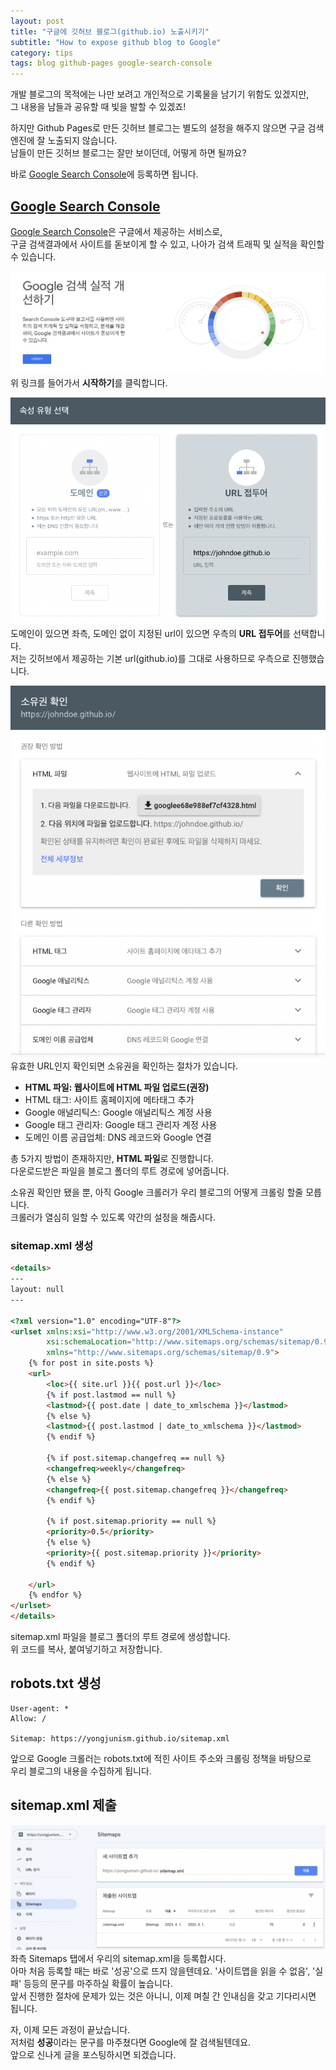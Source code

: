 ```yaml
---
layout: post
title: "구글에 깃허브 블로그(github.io) 노출시키기"
subtitle: "How to expose github blog to Google"
category: tips
tags: blog github-pages google-search-console
---
```


개발 블로그의 목적에는 나만 보려고 개인적으로 기록물을 남기기 위함도 있겠지만,<br>
그 내용을 남들과 공유할 때 빛을 발할 수 있겠죠!<br>

하지만 Github Pages로 만든 깃허브 블로그는 별도의 설정을 해주지 않으면 구글 검색엔진에 잘 노출되지 않습니다.<br>
남들이 만든 깃허브 블로그는 잘만 보이던데, 어떻게 하면 될까요?<br>

바로 [Google Search Console]에 등록하면 됩니다.<br>

## [Google Search Console]
[Google Search Console]은 구글에서 제공하는 서비스로,<br>
구글 검색결과에서 사이트를 돋보이게 할 수 있고, 나아가 검색 트래픽 및 실적을 확인할 수 있습니다.<br>

![Google Search Console](/assets/img/2023-04-01/google_search_console.png)
위 링크를 들어가서 **시작하기**를 클릭합니다.<br>

![Google Search Console 2](/assets/img/2023-04-01/google_search_console2.png)
도메인이 있으면 좌측, 도메인 없이 지정된 url이 있으면 우측의 **URL 접두어**를 선택합니다.<br>
저는 깃허브에서 제공하는 기본 url(github.io)를 그대로 사용하므로 우측으로 진행했습니다.<br>

![Google Search Console 3](/assets/img/2023-04-01/google_search_console3.png)
유효한 URL인지 확인되면 소유권을 확인하는 절차가 있습니다.<br>
- **HTML 파일: 웹사이트에 HTML 파일 업로드(권장)**
- HTML 태그: 사이트 홈페이지에 메타태그 추가
- Google 애널리틱스: Google 애널리틱스 계정 사용
- Google 태그 관리자: Google 태그 관리자 계정 사용
- 도메인 이름 공급업체: DNS 레코드와 Google 연결

총 5가지 방법이 존재하지만, **HTML 파일**로 진행합니다.<br>
다운로드받은 파일을 블로그 폴더의 루트 경로에 넣어줍니다.<br>

소유권 확인만 됐을 뿐, 아직 Google 크롤러가 우리 블로그의 어떻게 크롤링 할줄 모릅니다.<br>
크롤러가 열심히 일할 수 있도록 약간의 설정을 해줍시다.<br>

### sitemap.xml 생성
```html
<details>
---
layout: null
---

<?xml version="1.0" encoding="UTF-8"?>
<urlset xmlns:xsi="http://www.w3.org/2001/XMLSchema-instance"
        xsi:schemaLocation="http://www.sitemaps.org/schemas/sitemap/0.9 http://www.sitemaps.org/schemas/sitemap/0.9/sitemap.xsd"
        xmlns="http://www.sitemaps.org/schemas/sitemap/0.9">
    {% for post in site.posts %}
    <url>
        <loc>{{ site.url }}{{ post.url }}</loc>
        {% if post.lastmod == null %}
        <lastmod>{{ post.date | date_to_xmlschema }}</lastmod>
        {% else %}
        <lastmod>{{ post.lastmod | date_to_xmlschema }}</lastmod>
        {% endif %}

        {% if post.sitemap.changefreq == null %}
        <changefreq>weekly</changefreq>
        {% else %}
        <changefreq>{{ post.sitemap.changefreq }}</changefreq>
        {% endif %}

        {% if post.sitemap.priority == null %}
        <priority>0.5</priority>
        {% else %}
        <priority>{{ post.sitemap.priority }}</priority>
        {% endif %}

    </url>
    {% endfor %}
</urlset>
</details>
```
sitemap.xml 파일을 블로그 폴더의 루트 경로에 생성합니다.<br>
위 코드를 복사, 붙여넣기하고 저장합니다.

## robots.txt 생성
```
User-agent: *
Allow: /

Sitemap: https://yongjunism.github.io/sitemap.xml
```
앞으로 Google 크롤러는 robots.txt에 적힌 사이트 주소와 크롤링 정책을 바탕으로<br>
우리 블로그의 내용을 수집하게 됩니다.

## sitemap.xml 제출
![Google Search Console 4](/assets/img/2023-04-01/google_search_console4.png)
좌측 Sitemaps 탭에서 우리의 sitemap.xml을 등록합시다.<br>
아마 처음 등록할 때는 바로 '성공'으로 뜨지 않을텐데요.
'사이트맵을 읽을 수 없음', '실패' 등등의 문구를 마주하실 확률이 높습니다.<br>
앞서 진행한 절차에 문제가 있는 것은 아니니, 이제 며칠 간 인내심을 갖고 기다리시면 됩니다.<br>

자, 이제 모든 과정이 끝났습니다.<br>
저처럼 **성공**이라는 문구를 마주쳤다면 Google에 잘 검색될텐데요.<br>
앞으로 신나게 글을 포스팅하시면 되겠습니다.<br>

[Google Search Console]: https://search.google.com/search-console/about